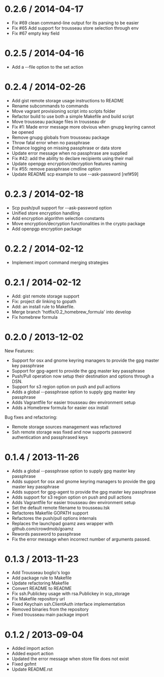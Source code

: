 0.2.6 / 2014-04-17
==================

 * Fix #69 clean command-line output for its parsing to be easier
 * Fix #65 Add support for trousseau store selection through env
 * Fix #67 empty key field

0.2.5 / 2014-04-16
==================

 * Add a --file option to the set action

0.2.4 / 2014-02-26 
==================

 * Add gist remote storage usage instructions to README
 * Rename subcommands to commands
 * Move vagrant provisioning script into scripts folder
 * Refactor build to use both a simple Makefile and build script
 * Move trousseau package files in trousseau dir
 * Fix #1: Made error message more obvious when gnupg keyring cannot be opened
 * Remove gnupg globals from trousseau package
 * Throw fatal error when no passphrase
 * Enhance logging on missing passphrase or data store
 * Update error message when no passphrase are supplied
 * Fix #42: add the ability to declare recipients using their mail
 * Update openpgp encryption/decryption features naming
 * Fix #55: remove passphrase cmdline option
 * Update README scp example to use --ask-password [ref#59]

0.2.3 / 2014-02-18 
==================

 * Scp push/pull support for --ask-password option
 * Unified store encryption handling
 * Add encryption algorithm selection constants
 * Move encryption/decryption functionalities in the crypto package
 * Add openpgp encryption package

0.2.2 / 2014-02-12 
==================

 * Implement import command merging strategies

0.2.1 / 2014-02-12 
==================

 * Add: gist remote storage support
 * Fix: project dir linking to gopath
 * Add: an install rule to Makefile.
 * Merge branch 'hotfix/0.2_homebrew_formula' into develop
 * Fix homebrew formula

0.2.0 / 2013-12-02 
==================

New Features:
  * Support for osx and gnome keyring managers to provide the gpg master key passphrase
  * Support for gpg-agent to provide the gpg master key passphrase
  * Push/Pull operation now setup their destination and options through a DSN.
  * Support for s3 region option on push and pull actions
  * Adds a global --passphrase option to supply gpg master key passphrase
  * Adds Vagrantfile for easier trousseau dev environment setup
  * Adds a Homebrew formula for easier osx install

Bug fixes and refactoring:
  * Remote storage sources management was refactored
  * Ssh remote storage was fixed and now supports password authentication and passphrased keys


0.1.4 / 2013-11-26 
==================

 * Adds a global --passphrase option to supply gpg master key passphrase
 * Adds support for osx and gnome keyring managers to provide the gpg master key passphrase
 * Adds support for gpg-agent to provide the gpg master key passphrase
 * Adds support for s3 region option on push and pull actions
 * Adds Vagrantfile for easier trousseau dev environment setup
 * Set the default remote filename to trousseau.tsk 
 * Refactores Makefile GOPATH support
 * Refactores the push/pull options internals
 * Replaces the launchpad goamz aws wrapper with github.com/crowdmob/goamz
 * Rewords password to passphrase
 * Fix the error message when incorrect number of arguments passed.

0.1.3 / 2013-11-23
==================
* Add Trousseau boglio's logo
* Add package rule to Makefile
* Update refactoring Makefile
* Convert README to README
* Fix ssh.Publickey usage with rsa.Publickey in scp_storage
* Fix Makefile repository url
* Fixed Keychain ssh.ClientAuth interface implementation
* Removed binaries from the repository
* Fixed trousseau main package import

0.1.2 / 2013-09-04 
==================

 * Added import action
 * Added export action
 * Updated the error message when store file does not exist
 * Fixed gofmt
 * Update README.rst
